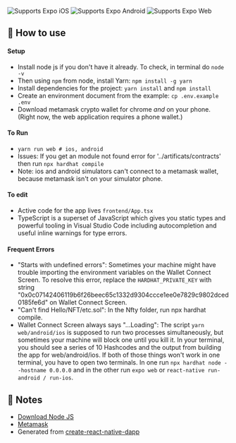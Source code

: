 <p>
  <!-- iOS -->
  <img alt="Supports Expo iOS" longdesc="Supports Expo iOS" src="https://img.shields.io/badge/iOS-4630EB.svg?style=flat-square&logo=APPLE&labelColor=999999&logoColor=fff" />
  <!-- Android -->
  <img alt="Supports Expo Android" longdesc="Supports Expo Android" src="https://img.shields.io/badge/Android-4630EB.svg?style=flat-square&logo=ANDROID&labelColor=A4C639&logoColor=fff" />
  <!-- Web -->
  <img alt="Supports Expo Web" longdesc="Supports Expo Web" src="https://img.shields.io/badge/web-4630EB.svg?style=flat-square&logo=GOOGLE-CHROME&labelColor=4285F4&logoColor=fff" />
</p>



## 🚀 How to use

#### Setup

- Install node js if you don't have it already. To check, in terminal do `node -v`
- Then using `npm` from node, install Yarn: `npm install -g yarn` 
- Install dependencies for the project: `yarn install` and `npm install`
- Create an environment document from the example: `cp .env.example .env`
- Download metamask crypto wallet for chrome *and* on your phone. (Right now, the web application requires a phone wallet.) 
 
#### To Run

- `yarn run web # ios, android` 
- Issues: If you get an module not found error for '../artificats/contracts' then run `npx hardhat compile` 
- Note: ios and android simulators can't connect to a metamask wallet, because metamask isn't on your simulator phone. 

#### To edit
- Active code for the app lives `frontend/App.tsx` 
- TypeScript is a superset of JavaScript which gives you static types and powerful tooling in Visual Studio Code including autocompletion and useful inline warnings for type errors.

#### Frequent Errors 
- "Starts with undefined errors": Sometimes your machine might have trouble importing the environment variables on the Wallet Connect Screen. To resolve this error, replace the `HARDHAT_PRIVATE_KEY` with string "0x0c07142406119b6f26beec65c1332d9304ccce1ee0e7829c9802dced0185fe6d" on Wallet Connect Screen. 
- "Can't find Hello/NFT/etc.sol": In the Nfty folder, run npx hardhat compile. 
- Wallet Connect Screen always says "...Loading": The script `yarn web/android/ios` is supposed to run two processes simultaneously, but sometimes your machine will block one until you kill it. In your terminal, you should see a series of 10 Hashcodes and the output from building the app for web/android/ios. If both of those things won't work in one terminal, you have to open two terminals. In one run `npx hardhat node --hostname 0.0.0.0` and in the other run `expo web` or `react-native run-android / run-ios`.   

## 📝 Notes

- [Download Node JS](https://nodejs.org/en/download/)
- [Metamask](https://docs.expo.io/versions/latest/guides/typescript/)
- Generated from [create-react-native-dapp](https://github.com/cawfree/create-react-native-dapp)
